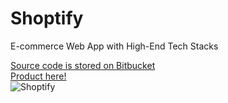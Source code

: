 # Shoptify
E-commerce Web App with High-End Tech Stacks

<a href="https://bitbucket.org/shoptify/shoptifyfe/src">Source code is stored on Bitbucket</a>
<br/>
<a href="https://shoptify-ec.vercel.app/" title="Shoptify">Product here!</a>
<br/>
<img src="https://bitbucket.org/shoptify/shoptifyfe/raw/d1f6999d51c3696b273c44a38f4e544fab50b26d/public/Thumbnail.png" alt="Shoptify"/>

